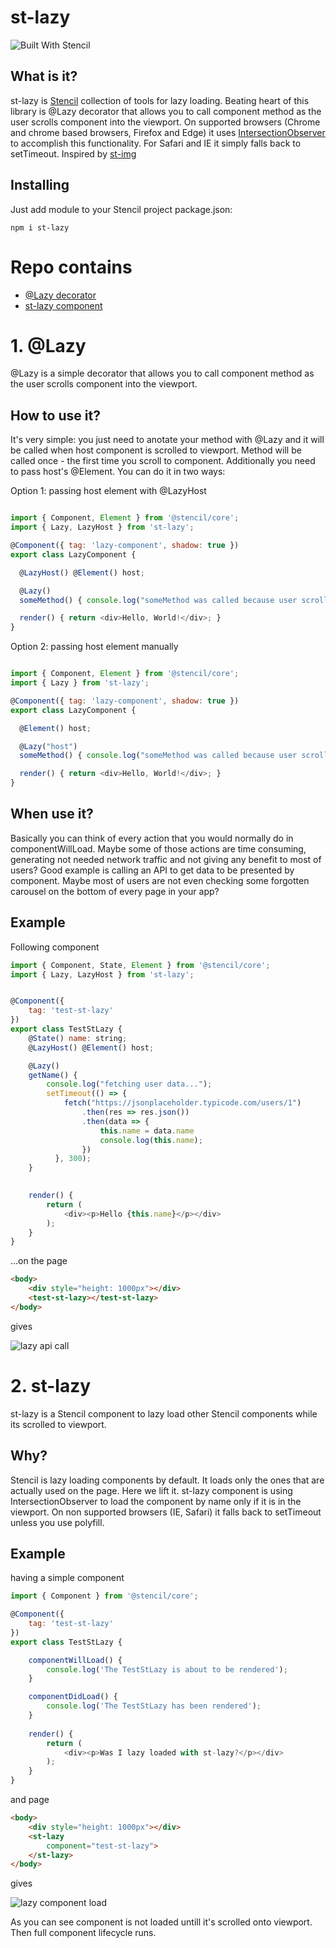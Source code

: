 # st-lazy

![Built With Stencil](https://img.shields.io/badge/-Built%20With%20Stencil-16161d.svg?logo=data%3Aimage%2Fsvg%2Bxml%3Bbase64%2CPD94bWwgdmVyc2lvbj0iMS4wIiBlbmNvZGluZz0idXRmLTgiPz4KPCEtLSBHZW5lcmF0b3I6IEFkb2JlIElsbHVzdHJhdG9yIDE5LjIuMSwgU1ZHIEV4cG9ydCBQbHVnLUluIC4gU1ZHIFZlcnNpb246IDYuMDAgQnVpbGQgMCkgIC0tPgo8c3ZnIHZlcnNpb249IjEuMSIgaWQ9IkxheWVyXzEiIHhtbG5zPSJodHRwOi8vd3d3LnczLm9yZy8yMDAwL3N2ZyIgeG1sbnM6eGxpbms9Imh0dHA6Ly93d3cudzMub3JnLzE5OTkveGxpbmsiIHg9IjBweCIgeT0iMHB4IgoJIHZpZXdCb3g9IjAgMCA1MTIgNTEyIiBzdHlsZT0iZW5hYmxlLWJhY2tncm91bmQ6bmV3IDAgMCA1MTIgNTEyOyIgeG1sOnNwYWNlPSJwcmVzZXJ2ZSI%2BCjxzdHlsZSB0eXBlPSJ0ZXh0L2NzcyI%2BCgkuc3Qwe2ZpbGw6I0ZGRkZGRjt9Cjwvc3R5bGU%2BCjxwYXRoIGNsYXNzPSJzdDAiIGQ9Ik00MjQuNywzNzMuOWMwLDM3LjYtNTUuMSw2OC42LTkyLjcsNjguNkgxODAuNGMtMzcuOSwwLTkyLjctMzAuNy05Mi43LTY4LjZ2LTMuNmgzMzYuOVYzNzMuOXoiLz4KPHBhdGggY2xhc3M9InN0MCIgZD0iTTQyNC43LDI5Mi4xSDE4MC40Yy0zNy42LDAtOTIuNy0zMS05Mi43LTY4LjZ2LTMuNkgzMzJjMzcuNiwwLDkyLjcsMzEsOTIuNyw2OC42VjI5Mi4xeiIvPgo8cGF0aCBjbGFzcz0ic3QwIiBkPSJNNDI0LjcsMTQxLjdIODcuN3YtMy42YzAtMzcuNiw1NC44LTY4LjYsOTIuNy02OC42SDMzMmMzNy45LDAsOTIuNywzMC43LDkyLjcsNjguNlYxNDEuN3oiLz4KPC9zdmc%2BCg%3D%3D&colorA=16161d&style=flat-square)


## What is it?
st-lazy is [Stencil](https://stenciljs.com/) collection of tools for lazy loading. Beating heart of this library is @Lazy decorator that allows you to call component method as the user scrolls component into the viewport. On supported browsers (Chrome and chrome based browsers, Firefox and Edge) it uses [IntersectionObserver](https://developer.mozilla.org/en-US/docs/Web/API/Intersection_Observer_API) to accomplish this functionality. For Safari and IE it simply falls back to setTimeout. Inspired by [st-img](https://github.com/jgw96/st-img)

## Installing
Just add module to your Stencil project package.json:
```
npm i st-lazy
```

# Repo contains
- [@Lazy decorator](#1-@Lazy)
- [st-lazy component](#2-st-lazy)

# 1. @Lazy

@Lazy is a simple decorator that allows you to call component method as the user scrolls component into the viewport.

## How to use it?
It's very simple: you just need to anotate your method with @Lazy and it will be called when host component is scrolled to viewport. Method will be called once - the first time you scroll to component. Additionally you need to pass host's @Element. You can do it in two ways:

Option 1: passing host element with @LazyHost
```javascript

import { Component, Element } from '@stencil/core';
import { Lazy, LazyHost } from 'st-lazy';

@Component({ tag: 'lazy-component', shadow: true })
export class LazyComponent {

  @LazyHost() @Element() host;

  @Lazy()
  someMethod() { console.log("someMethod was called because user scrolled to LazyComponent"); }

  render() { return <div>Hello, World!</div>; }
}
```

Option 2: passing host element manually
```javascript

import { Component, Element } from '@stencil/core';
import { Lazy } from 'st-lazy';

@Component({ tag: 'lazy-component', shadow: true })
export class LazyComponent {

  @Element() host;

  @Lazy("host")
  someMethod() { console.log("someMethod was called because user scrolled to LazyComponent"); }

  render() { return <div>Hello, World!</div>; }
}
```

## When use it?
Basically you can think of every action that you would normally do in componentWillLoad. Maybe some of those actions are time consuming, generating not needed network traffic and not giving any benefit to most of users? Good example is calling an API to get data to be presented by component. Maybe most of users are not even checking some forgotten carousel on the bottom of every page in your app?

## Example
Following component
```javascript
import { Component, State, Element } from '@stencil/core';
import { Lazy, LazyHost } from 'st-lazy';


@Component({
    tag: 'test-st-lazy'
})
export class TestStLazy {
    @State() name: string;
    @LazyHost() @Element() host;

    @Lazy()
    getName() {
        console.log("fetching user data...");
        setTimeout(() => {
            fetch("https://jsonplaceholder.typicode.com/users/1")
                .then(res => res.json())
                .then(data => {
                    this.name = data.name
                    console.log(this.name);
                })
          }, 300);
    }
    

    render() {
        return (
            <div><p>Hello {this.name}</p></div>
        );
    }
}
```
...on the page
```html
<body>
    <div style="height: 1000px"></div>
    <test-st-lazy></test-st-lazy>
</body>
```
gives

![lazy api call](https://j.gifs.com/oVYVwB.gif)

# 2. st-lazy

st-lazy is a Stencil component to lazy load other Stencil components while its scrolled to viewport.

## Why?
Stencil is lazy loading components by default. It loads only the ones that are actually used on the page. Here we lift it. st-lazy component is using IntersectionObserver to load the component by name only if it is in the viewport. On non supported browsers (IE, Safari) it falls back to setTimeout unless you use polyfill. 

## Example
having a simple component
```javascript
import { Component } from '@stencil/core';

@Component({
    tag: 'test-st-lazy'
})
export class TestStLazy {

    componentWillLoad() {
        console.log('The TestStLazy is about to be rendered');
    }

    componentDidLoad() {
        console.log('The TestStLazy has been rendered');
    }
    
    render() {
        return (
            <div><p>Was I lazy loaded with st-lazy?</p></div>
        );
    }
}

```
and page

```html
<body>
    <div style="height: 1000px"></div>
    <st-lazy
        component="test-st-lazy">
    </st-lazy>
</body>
```
gives

![lazy component load](https://j.gifs.com/k85Kk5.gif)

As you can see component is not loaded untill it's scrolled onto viewport. Then full component lifecycle runs.
